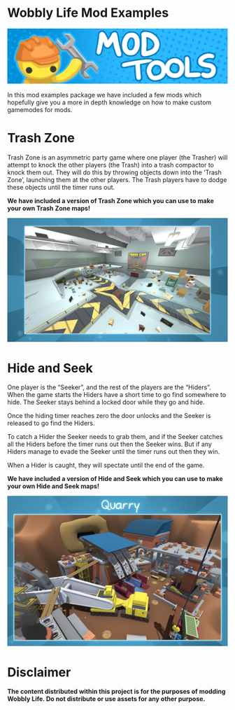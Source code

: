 # Wobbly Life Mod Examples

![](Images/ModToolsLongLogo.png)

In this mod examples package we have included a few mods which hopefully give
you a more in depth knowledge on how to make custom gamemodes for mods.

# Trash Zone
Trash Zone is an asymmetric party game where one player (the Trasher) will attempt to knock the other players (the Trash) into a trash compactor to knock them out. 
They will do this by throwing objects down into the ‘Trash Zone’, launching them at the other players. 
The Trash players have to dodge these objects until the timer runs out.

**We have included a version of Trash Zone which you can use to make your own Trash Zone maps!**

![](Images/Trashmanlevel.png)

# Hide and Seek
One player is the “Seeker”, and the rest of the players are the “Hiders”. 
When the game starts the Hiders have a short time to go find somewhere to hide. 
The Seeker stays behind a locked door while they go and hide.

Once the hiding timer reaches zero the door unlocks and the Seeker is released to go find the Hiders.

To catch a Hider the Seeker needs to grab them, and if the Seeker catches all the Hiders before the timer runs out then the Seeker wins. But if any Hiders manage to evade the Seeker until the timer runs out then they win.

When a Hider is caught, they will spectate until the end of the game.

**We have included a version of Hide and Seek which you can use to make your own Hide and Seek maps!**

![](Images/Quarry.png)

# Disclaimer

**The content distributed within this project is for the purposes of modding Wobbly Life. Do not distribute or use assets for any other purpose.**